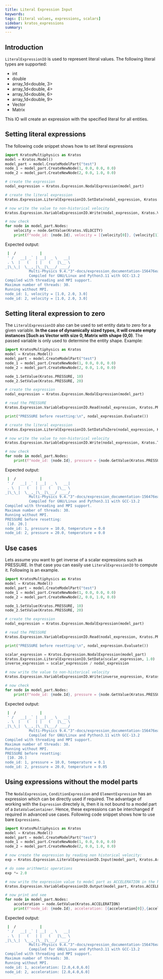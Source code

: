 ```yaml
---
title: Literal Expression Input
keywords: 
tags: [literal values, expressions, scalars]
sidebar: kratos_expressions
summary: 
---
```


## Introduction

```LiteralExpressionIO``` is used to represent literal values. The following literal types are supported:
* int
* double
* array_1d<double, 3>
* array_1d<double, 4>
* array_1d<double, 6>
* array_1d<double, 9>
* Vector
* Matrix

This IO will create an expression with the specified literal for all entities.

## Setting literal expressions

The following code snippet shows how to set literal expressions
```python
import KratosMultiphysics as Kratos
model = Kratos.Model()
model_part = model.CreateModelPart("test")
node_1 = model_part.CreateNewNode(1, 0.0, 0.0, 0.0)
node_2 = model_part.CreateNewNode(2, 0.0, 1.0, 0.0)

# create the expression
nodal_expression = Kratos.Expression.NodalExpression(model_part)

# create the literal expression
Kratos.Expression.LiteralExpressionIO.SetData(nodal_expression, Kratos.Array3([1, 2, 3]))

# now write the value to non-historical velocity
Kratos.Expression.VariableExpressionIO.Write(nodal_expression, Kratos.VELOCITY, False)

# now check
for node in model_part.Nodes:
    velocity = node.GetValue(Kratos.VELOCITY)
    print(f"node_id: {node.Id}, velocity = [{velocity[0]}, {velocity[1]}, {velocity[2]}]")
```

Expected output:
```bash
 |  /           |                  
 ' /   __| _` | __|  _ \   __|    
 . \  |   (   | |   (   |\__ \  
_|\_\_|  \__,_|\__|\___/ ____/
           Multi-Physics 9.4."3"-docs/expression_documentation-156476ea1c-Release-x86_64
           Compiled for GNU/Linux and Python3.11 with GCC-13.2
Compiled with threading and MPI support.
Maximum number of threads: 30.
Running without MPI.
node_id: 1, velocity = [1.0, 2.0, 3.0]
node_id: 2, velocity = [1.0, 2.0, 3.0]
```

## Setting literal expression to zero

The ```LiteralExpressionIO``` also can be used to set entity data to zero for a given variable. **In the case of dynamically sized types, it will create empty instances [Such as Vector with size 0, Matrix with shape (0,0)**. The passed variable is only used to determine the entity shape. Example:
```python
import KratosMultiphysics as Kratos
model = Kratos.Model()
model_part = model.CreateModelPart("test")
node_1 = model_part.CreateNewNode(1, 0.0, 0.0, 0.0)
node_2 = model_part.CreateNewNode(2, 0.0, 1.0, 0.0)

node_1.SetValue(Kratos.PRESSURE, 10)
node_2.SetValue(Kratos.PRESSURE, 20)

# create the expression
nodal_expression = Kratos.Expression.NodalExpression(model_part)

# read the PRESSURE
Kratos.Expression.VariableExpressionIO.Read(nodal_expression, Kratos.PRESSURE, False)

print("PRESSURE before resetting:\n", nodal_expression.Evaluate())

# create the literal expression
Kratos.Expression.LiteralExpressionIO.SetDataToZero(nodal_expression, Kratos.PRESSURE)

# now write the value to non-historical velocity
Kratos.Expression.VariableExpressionIO.Write(nodal_expression, Kratos.TEMPERATURE, False)

# now check
for node in model_part.Nodes:
    print(f"node_id: {node.Id}, pressure = {node.GetValue(Kratos.PRESSURE)}, temperature = {node.GetValue(Kratos.TEMPERATURE)}")
```

Expected output:
```bash
 |  /           |                  
 ' /   __| _` | __|  _ \   __|    
 . \  |   (   | |   (   |\__ \  
_|\_\_|  \__,_|\__|\___/ ____/
           Multi-Physics 9.4."3"-docs/expression_documentation-156476ea1c-Release-x86_64
           Compiled for GNU/Linux and Python3.11 with GCC-13.2
Compiled with threading and MPI support.
Maximum number of threads: 30.
Running without MPI.
PRESSURE before resetting:
 [10. 20.]
node_id: 1, pressure = 10.0, temperature = 0.0
node_id: 2, pressure = 20.0, temperature = 0.0
```

## Use cases

Lets assume you want to get inverse of a scalar expressions such as PRESSURE. In that case you can easily use ```LiteralExpressionIO``` to compute it.
Following is an example.
```python
import KratosMultiphysics as Kratos
model = Kratos.Model()
model_part = model.CreateModelPart("test")
node_1 = model_part.CreateNewNode(1, 0.0, 0.0, 0.0)
node_2 = model_part.CreateNewNode(2, 0.0, 1.0, 0.0)

node_1.SetValue(Kratos.PRESSURE, 10)
node_2.SetValue(Kratos.PRESSURE, 20)

# create the expression
nodal_expression = Kratos.Expression.NodalExpression(model_part)

# read the PRESSURE
Kratos.Expression.VariableExpressionIO.Read(nodal_expression, Kratos.PRESSURE, False)

print("PRESSURE before resetting:\n", nodal_expression.Evaluate())

scalar_expression = Kratos.Expression.NodalExpression(model_part)
Kratos.Expression.LiteralExpressionIO.SetData(scalar_expression, 1.0)
inverse_expression = scalar_expression / nodal_expression

# now write the value to non-historical velocity
Kratos.Expression.VariableExpressionIO.Write(inverse_expression, Kratos.TEMPERATURE, False)

# now check
for node in model_part.Nodes:
    print(f"node_id: {node.Id}, pressure = {node.GetValue(Kratos.PRESSURE)}, temperature = {node.GetValue(Kratos.TEMPERATURE)}")
```

Expected output:
```bash
 |  /           |                  
 ' /   __| _` | __|  _ \   __|    
 . \  |   (   | |   (   |\__ \  
_|\_\_|  \__,_|\__|\___/ ____/
           Multi-Physics 9.4."3"-docs/expression_documentation-156476ea1c-Release-x86_64
           Compiled for GNU/Linux and Python3.11 with GCC-13.2
Compiled with threading and MPI support.
Maximum number of threads: 30.
Running without MPI.
PRESSURE before resetting:
 [10. 20.]
node_id: 1, pressure = 10.0, temperature = 0.1
node_id: 2, pressure = 20.0, temperature = 0.05
```

## Using expressions without the model parts
The ```NodalExpression```, ```ConditionExpression``` and ```ElementExpression``` has an expression which can be directly used if required. The advantage of working
with the ```Expression``` directely is, then it is not bound to a model part of a ```DataValueContainer```. Hence, these expressions can be interchanged if required in
advanced use cases. Following code snippet shows how to use bare ```Expressions```.
```python
import KratosMultiphysics as Kratos
model = Kratos.Model()
model_part = model.CreateModelPart("test")
node_1 = model_part.CreateNewNode(1, 0.0, 0.0, 0.0)
node_2 = model_part.CreateNewNode(2, 0.0, 1.0, 0.0)

# now create the expression by reading non historical velocity:
exp = Kratos.Expression.LiteralExpressionIO.Input(model_part, Kratos.Array3([1,2,3]), Kratos.Globals.DataLocation.NodeNonHistorical).Execute()

# do some arithmetic operations
exp *= 2.0

# now write the expression value to model part as ACCELERATION in the historical container
Kratos.Expression.VariableExpressionIO.Output(model_part, Kratos.ACCELERATION, Kratos.Globals.DataLocation.NodeNonHistorical).Execute(exp)

# now print and see
for node in model_part.Nodes:
    acceleration = node.GetValue(Kratos.ACCELERATION)
    print(f"node_id: {node.Id}, acceleration: [{acceleration[0]},{acceleration[1]},{acceleration[2]}]")
```

Expected output:
```bash
 |  /           |                  
 ' /   __| _` | __|  _ \   __|    
 . \  |   (   | |   (   |\__ \  
_|\_\_|  \__,_|\__|\___/ ____/
           Multi-Physics 9.4."3"-docs/expression_documentation-156476ea1c-Release-x86_64
           Compiled for GNU/Linux and Python3.11 with GCC-13.2
Compiled with threading and MPI support.
Maximum number of threads: 30.
Running without MPI.
node_id: 1, acceleration: [2.0,4.0,6.0]
node_id: 2, acceleration: [2.0,4.0,6.0]
```
